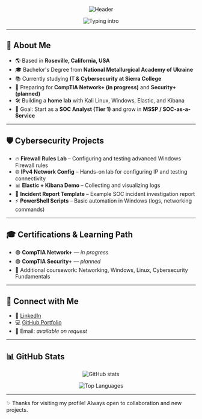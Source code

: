 <!-- ===== Animated Header ===== -->
<p align="center">
  <img
    src="https://capsule-render.vercel.app/api?type=waving&height=220&color=0:0ea5e9,100:22c55e&text=Ievgen%20(Jack)%20Bondarenko&fontColor=ffffff&fontSize=42&fontAlign=50&fontAlignY=35&desc=Aspiring%20SOC%20Analyst%20%7C%20Cybersecurity%20Student&descAlignY=60&animation=fadeIn"
    alt="Header"
  />
</p>

<p align="center">
  <img
    src="https://readme-typing-svg.demolab.com?font=Fira+Code&size=20&pause=1100&center=true&vCenter=true&width=820&lines=Roseville%2C+California%2C+USA;Home+Lab%3A+Kali+%7C+Windows+%7C+Elastic+%7C+Kibana;Preparing%3A+CompTIA+Network%2B+and+Security%2B"
    alt="Typing intro"
  />
</p>

---

## 🚀 About Me
- 🌎 Based in **Roseville, California, USA**
- 🎓 Bachelor's Degree from **National Metallurgical Academy of Ukraine**
- 📚 Currently studying **IT & Cybersecurity at Sierra College**
- 🎯 Preparing for **CompTIA Network+ (in progress)** and **Security+ (planned)**
- 🛠 Building a **home lab** with Kali Linux, Windows, Elastic, and Kibana
- 🔐 Goal: Start as a **SOC Analyst (Tier 1)** and grow in **MSSP / SOC-as-a-Service**

---

## 🛡 Cybersecurity Projects
- 🔥 **Firewall Rules Lab** – Configuring and testing advanced Windows Firewall rules  
- 🌐 **IPv4 Network Config** – Hands-on lab for configuring IP and testing connectivity  
- 📊 **Elastic + Kibana Demo** – Collecting and visualizing logs  
- 📝 **Incident Report Template** – Example SOC incident investigation report  
- ⚡ **PowerShell Scripts** – Basic automation in Windows (logs, networking commands)  

---

## 🎓 Certifications & Learning Path
- 🟢 **CompTIA Network+** — *in progress*  
- 🟢 **CompTIA Security+** — *planned*  
- 📘 Additional coursework: Networking, Windows, Linux, Cybersecurity Fundamentals

---

## 🤝 Connect with Me
- 💼 [LinkedIn](https://www.linkedin.com/in/ievgen-jack-bondarenko-b13098241/)
- 💻 [GitHub Portfolio](https://github.com/ibondarenko1)
- 📧 Email: *available on request*

---

## 📊 GitHub Stats
<p align="center">
  <img src="https://github-readme-stats.vercel.app/api?username=ibondarenko1&show_icons=true&theme=radical" alt="GitHub stats" />
</p>
<p align="center">
  <img src="https://github-readme-stats.vercel.app/api/top-langs/?username=ibondarenko1&layout=compact&theme=radical" alt="Top Languages" />
</p>

---

✨ Thanks for visiting my profile! Always open to collaboration and new projects.

